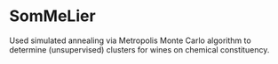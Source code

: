 # SomMeLier
Used simulated annealing via Metropolis Monte Carlo algorithm to determine (unsupervised) clusters for wines on chemical constituency.
